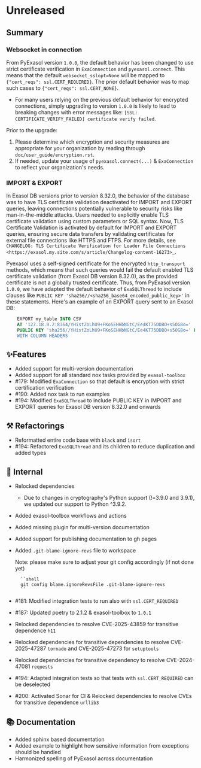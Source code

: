 # Unreleased

## Summary

### Websocket in connection

From PyExasol version `1.0.0`, the default behavior has been changed to use strict
certificate verification in `ExaConnection` and `pyexasol.connect`. This means that
the default `websocket_sslopt=None` will be mapped to
`{"cert_reqs": ssl.CERT_REQUIRED}`. The prior default behavior was to map such cases
to `{"cert_reqs": ssl.CERT_NONE}`.

* For many users relying on the previous default behavior for encrypted connections,
simply upgrading to version `1.0.0` is likely to lead to breaking changes with error
messages like: `[SSL: CERTIFICATE_VERIFY_FAILED] certificate verify failed`.

Prior to the upgrade:
1. Please determine which encryption and security measures are appropriate for your
organization by reading through `doc/user_guide/encryption.rst`.
2. If needed, update your usage of `pyexasol.connect(...)` & `ExaConnection` to
reflect your organization's needs.

### IMPORT & EXPORT

In Exasol DB versions prior to version 8.32.0, the behavior of the database was to have TLS
certificate validation deactivated for IMPORT
and EXPORT queries, leaving connections potentially vulnerable to security risks like
man-in-the-middle attacks. Users needed to explicitly enable TLS certificate validation
using custom parameters or SQL syntax. Now, TLS Certificate Validation is activated by
default for IMPORT and EXPORT queries, ensuring secure data transfers by validating
certificates for external file connections like HTTPS and FTPS. For more details, see
`CHANGELOG: TLS Certificate Verification for Loader File Connections <https://exasol.my.site.com/s/article/Changelog-content-16273>`_.

Pyexasol uses a self-signed certificate for the encrypted `http_transport` methods, which means that such queries would
fail the default enabled TLS certificate validation (from Exasol DB version 8.32.0), as the provided certificate is not a globally trusted certificate.
Thus, from PyExasol version `1.0.0`, we have adapted the default behavior of `ExaSQLThread` to include clauses like
`PUBLIC KEY 'sha256//<sha256_base64_encoded_public_key>'` in these statements. Here's an example of an EXPORT query sent to an Exasol DB:

```sql
    EXPORT my_table INTO CSV
    AT '127.18.0.2:8364/YHistZoLhU9+FKoSEHHbNGtC/Ee4KT75DDBO+s5OG8o='
    PUBLIC KEY 'sha256//YHistZoLhU9+FKoSEHHbNGtC/Ee4KT75DDBO+s5OG8o=' FILE '000.gz''
    WITH COLUMN HEADERS
```

## ✨Features

* Added support for multi-version documentation
* Added support for all standard nox tasks provided by `exasol-toolbox`
* #179: Modified `ExaConnection` so that default is encryption with strict certification verification
* #190: Added nox task to run examples
* #194: Modified `ExaSQLThread` to include PUBLIC KEY in IMPORT and EXPORT queries for Exasol DB version 8.32.0 and onwards

## ⚒️ Refactorings

* Reformatted entire code base with `black` and `isort`
* #194: Refactored `ExaSQLThread` and its children to reduce duplication and added types

## 🔩 Internal

* Relocked dependencies
  * Due to changes in cryptography's Python support (!=3.9.0 and 3.9.1), we updated our support to Python ^3.9.2.
* Added exasol-toolbox workflows and actions
* Added missing plugin for multi-version documentation
* Added support for publishing documentation to gh pages
* Added `.git-blame-ignore-revs` file to workspace

    Note: please make sure to adjust your git config accordingly (if not done yet)

        ``shell
        git config blame.ignoreRevsFile .git-blame-ignore-revs
        ``
* #181: Modified integration tests to run also with `ssl.CERT_REQUIRED`
* #187: Updated poetry to 2.1.2 & exasol-toolbox to `1.0.1`
* Relocked dependencies to resolve CVE-2025-43859 for transitive dependence `h11`
* Relocked dependencies for transitive dependencies to resolve CVE-2025-47287 `tornado` and CVE-2025-47273 for `setuptools`
* Relocked dependencies for transitive dependency to resolve CVE-2024-47081  `requests`
* #194: Adapted integration tests so that tests with `ssl.CERT_REQUIRED` can be deselected
* #200: Activated Sonar for CI & Relocked dependencies to resolve CVEs for transitive dependence `urllib3`

## 📚 Documentation

* Added sphinx based documentation
* Added example to highlight how sensitive information from exceptions should be handled
* Harmonized spelling of PyExasol across documentation
